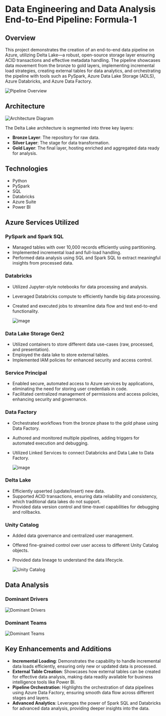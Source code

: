 # Data Engineering and Data Analysis End-to-End Pipeline: Formula-1

## Overview
This project demonstrates the creation of an end-to-end data pipeline on Azure, utilizing Delta Lake—a robust, open-source storage layer ensuring ACID transactions and effective metadata handling. The pipeline showcases data movement from the bronze to gold layers, implementing incremental load strategies, creating external tables for data analytics, and orchestrating the pipeline with tools such as PySpark, Azure Data Lake Storage (ADLS), Azure Databricks, and Azure Data Factory.

![Pipeline Overview](https://github.com/user-attachments/assets/8f1aca63-8e25-4bbf-9a22-b2b8b1df289a)

## Architecture
![Architecture Diagram](https://github.com/user-attachments/assets/58a060ef-6c53-4c0e-b216-9c7daf3121f6)

The Delta Lake architecture is segmented into three key layers:
- **Bronze Layer**: The repository for raw data.
- **Silver Layer**: The stage for data transformation.
- **Gold Layer**: The final layer, hosting enriched and aggregated data ready for analysis.

## Technologies
- Python
- PySpark
- SQL
- Databricks
- Azure Suite
- Power BI

## Azure Services Utilized

### **PySpark and Spark SQL**
- Managed tables with over 10,000 records efficiently using partitioning.
- Implemented incremental load and full-load handling.
- Performed data analysis using SQL and Spark SQL to extract meaningful insights from processed data.

### **Databricks**
- Utilized Jupyter-style notebooks for data processing and analysis.
- Leveraged Databricks compute to efficiently handle big data processing.
- Created and executed jobs to streamline data flow and test end-to-end functionality.

  
  ![image](https://github.com/user-attachments/assets/566cebd6-f255-4252-8ff2-e05d90e4efad)


### **Data Lake Storage Gen2**
- Utilized containers to store different data use-cases (raw, processed, and presentation).
- Employed the data lake to store external tables.
- Implemented IAM policies for enhanced security and access control.

### **Service Principal**
- Enabled secure, automated access to Azure services by applications, eliminating the need for storing user credentials in code.
- Facilitated centralized management of permissions and access policies, enhancing security and governance.

### **Data Factory**
- Orchestrated workflows from the bronze phase to the gold phase using Data Factory.
- Authored and monitored multiple pipelines, adding triggers for automated execution and debugging.
- Utilized Linked Services to connect Databricks and Data Lake to Data Factory.

  
  ![image](https://github.com/user-attachments/assets/d8ffc954-b7e6-402b-94c3-4cf67b021205)


### **Delta Lake**
- Efficiently upserted (update/insert) new data.
- Supported ACID transactions, ensuring data reliability and consistency, which traditional data lakes do not support.
- Provided data version control and time-travel capabilities for debugging and rollbacks.

### **Unity Catalog**
- Added data governance and centralized user management.
- Offered fine-grained control over user access to different Unity Catalog objects.
- Provided data lineage to understand the data lifecycle.

  
  ![Unity Catalog](https://github.com/user-attachments/assets/264b6796-91a1-4d1a-9c49-27d09e1bc36d)

## Data Analysis

### Dominant Drivers
![Dominant Drivers](https://github.com/user-attachments/assets/b0fe034e-c459-4c20-ac78-4431b8560d44)

### Dominant Teams
![Dominant Teams](https://github.com/user-attachments/assets/ef64bc57-fd43-4fcd-bd54-b336ee2f05e4)

## Key Enhancements and Additions
- **Incremental Loading**: Demonstrates the capability to handle incremental data loads efficiently, ensuring only new or updated data is processed.
- **External Table Creation**: Showcases how external tables can be created for effective data analysis, making data readily available for business intelligence tools like Power BI.
- **Pipeline Orchestration**: Highlights the orchestration of data pipelines using Azure Data Factory, ensuring smooth data flow across different stages and layers.
- **Advanced Analytics**: Leverages the power of Spark SQL and Databricks for advanced data analysis, providing deeper insights into the data.
